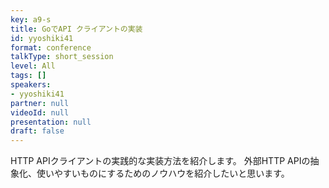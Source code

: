 ```yaml
---
key: a9-s
title: GoでAPI クライアントの実装
id: yyoshiki41
format: conference
talkType: short_session
level: All
tags: []
speakers:
- yyoshiki41
partner: null
videoId: null
presentation: null
draft: false
---
```

HTTP APIクライアントの実践的な実装方法を紹介します。
外部HTTP APIの抽象化、使いやすいものにするためのノウハウを紹介したいと思います。
